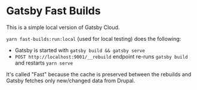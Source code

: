# Gatsby Fast Builds

This is a simple local version of Gatsby Cloud.

`yarn fast-builds:run:local` (used for local testing) does the following:

- Gatsby is started with `gatsby build && gatsby serve`
- `POST http://localhost:9001/__rebuild` endpoint re-runs `gatsby build` and
  restarts `yarn serve`

It's called "Fast" because the cache is preserved between the rebuilds and
Gatsby fetches only new/changed data from Drupal.
